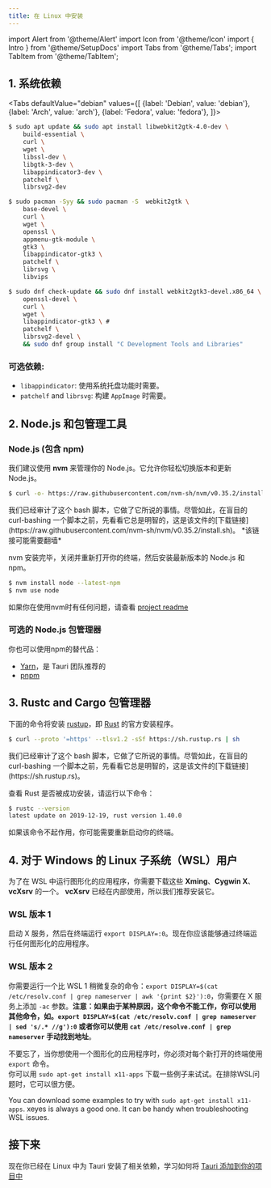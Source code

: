 ```yaml
---
title: 在 Linux 中安装
---
```


import Alert from '@theme/Alert'
import Icon from '@theme/Icon'
import { Intro } from '@theme/SetupDocs'
import Tabs from '@theme/Tabs';
import TabItem from '@theme/TabItem';

<Intro />

## 1. 系统依赖&nbsp;<Icon title="alert" color="danger"/>

<Tabs
defaultValue="debian"
values={[
{label: 'Debian', value: 'debian'},
{label: 'Arch', value: 'arch'},
{label: 'Fedora', value: 'fedora'},
]}>
<TabItem value="debian">

```sh
$ sudo apt update && sudo apt install libwebkit2gtk-4.0-dev \
    build-essential \
    curl \
    wget \
    libssl-dev \
    libgtk-3-dev \
    libappindicator3-dev \
    patchelf \
    librsvg2-dev
```

</TabItem>
<TabItem value="arch">

```sh
$ sudo pacman -Syy && sudo pacman -S  webkit2gtk \
    base-devel \
    curl \
    wget \
    openssl \
    appmenu-gtk-module \
    gtk3 \
    libappindicator-gtk3 \
    patchelf \
    librsvg \
    libvips
```

</TabItem>
<TabItem value="fedora">

```sh
$ sudo dnf check-update && sudo dnf install webkit2gtk3-devel.x86_64 \
    openssl-devel \
    curl \
    wget \
    libappindicator-gtk3 \ #
    patchelf \
    librsvg2-devel \
    && sudo dnf group install "C Development Tools and Libraries"
```

</TabItem>
</Tabs>



### 可选依赖:

- `libappindicator`: 使用系统托盘功能时需要。
- `patchelf` and `librsvg`: 构建 `AppImage` 时需要。

## 2. Node.js 和包管理工具&nbsp;<Icon title="control-skip-forward" color="warning"/>

### Node.js (包含 npm)

我们建议使用 **nvm** 来管理你的 Node.js。它允许你轻松切换版本和更新 Node.js。

```sh
$ curl -o- https://raw.githubusercontent.com/nvm-sh/nvm/v0.35.2/install.sh | bash
```

<Alert title="Note">
我们已经审计了这个 bash 脚本，它做了它所说的事情。尽管如此，在盲目的 curl-bashing 一个脚本之前，先看看它总是明智的，这是该文件的[下载链接](https://raw.githubusercontent.com/nvm-sh/nvm/v0.35.2/install.sh)。 *该链接可能需要翻墙*
</Alert>

nvm 安装完毕，关闭并重新打开你的终端，然后安装最新版本的 Node.js 和 npm。

```sh
$ nvm install node --latest-npm
$ nvm use node
```

如果你在使用nvm时有任何问题，请查看 [project readme](https://github.com/nvm-sh/nvm)

### 可选的 Node.js 包管理器

你也可以使用npm的替代品：

- [Yarn](https://yarnpkg.com/getting-started)，是 Tauri 团队推荐的
- [pnpm](https://pnpm.js.org/en/installation)

## 3. Rustc and Cargo 包管理器&nbsp;<Icon title="control-skip-forward" color="warning"/>

下面的命令将安装 [rustup](https://rustup.rs/)，即 [Rust](https://www.rust-lang.org/) 的官方安装程序。

```bash
$ curl --proto '=https' --tlsv1.2 -sSf https://sh.rustup.rs | sh
```

<Alert title="Note">
我们已经审计了这个 bash 脚本，它做了它所说的事情。尽管如此，在盲目的 curl-bashing 一个脚本之前，先看看它总是明智的，这是该文件的[下载链接](https://sh.rustup.rs)。
</Alert>

查看 Rust 是否被成功安装，请运行以下命令：

```sh
$ rustc --version
latest update on 2019-12-19, rust version 1.40.0
```

如果该命令不起作用，你可能需要重新启动你的终端。

## 4. 对于 Windows 的 Linux 子系统（WSL）用户&nbsp;<Icon title="info-alt" color="info"/>

为了在 WSL 中运行图形化的应用程序，你需要下载这些 **Xming**、**Cygwin X**、**vcXsrv** 的一个。
**vcXsrv** 已经在内部使用，所以我们推荐安装它。

### WSL 版本 1

启动 X 服务，然后在终端运行 `export DISPLAY=:0`。现在你应该能够通过终端运行任何图形化的应用程序。

### WSL 版本 2

你需要运行一个比 WSL 1 稍微复杂的命令：`export DISPLAY=$(cat /etc/resolv.conf | grep nameserver | awk '{print $2}'):0`，你需要在 X 服务上添加 `-ac` 参数。**注意：如果由于某种原因，这个命令不能工作，你可以使用其他命令，如。`export DISPLAY=$(cat /etc/resolv.conf | grep nameserver | sed 's/.* //g'):0` 或者你可以使用 `cat /etc/resolve.conf | grep nameserver` 手动找到地址**。

<Alert type="info" title="Note">

不要忘了，当你想使用一个图形化的应用程序时，你必须对每个新打开的终端使用 `export` 命令。<br/>你可以用 `sudo apt-get install x11-apps` 下载一些例子来试试。在排除WSL问题时，它可以很方便。

You can download some examples to try with `sudo apt-get install x11-apps`. xeyes is always a good one. It can be handy when troubleshooting WSL issues.
</Alert>

## 接下来

现在你已经在 Linux 中为 Tauri 安装了相关依赖，学习如何将 [Tauri 添加到你的项目中](/docs/usage/development/integration)
